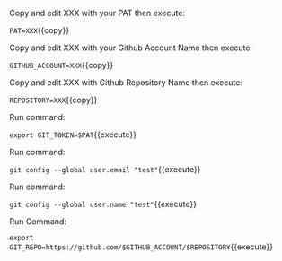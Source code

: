 Copy and edit XXX with your PAT then execute:

`PAT=XXX`{{copy}}

Copy and edit XXX with your Github Account Name then execute:

`GITHUB_ACCOUNT=XXX`{{copy}}

Copy and edit XXX with Github Repository Name then execute:

`REPOSITORY=XXX`{{copy}}

Run command:

`export GIT_TOKEN=$PAT`{{execute}}

Run command:

`git config --global user.email "test"`{{execute}}

Run command:

`git config --global user.name "test"`{{execute}}

Run Command:

`export GIT_REPO=https://github.com/$GITHUB_ACCOUNT/$REPOSITORY`{{execute}}



